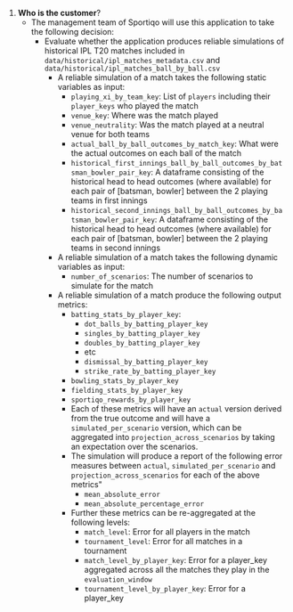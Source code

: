 1. **Who is the customer**?
   - The management team of Sportiqo will use this application to take the following decision:
        - Evaluate whether the application produces reliable simulations of historical IPL T20 matches included in
        `data/historical/ipl_matches_metadata.csv` and `data/historical/ipl_matches_ball_by_ball.csv`
            - A reliable simulation of a match takes the following static variables as input:
                - `playing_xi_by_team_key`: List of `players` including their `player_keys` who played the match
                - `venue_key`: Where was the match played
                - `venue_neutrality`: Was the match played at a neutral venue for both teams
                - `actual_ball_by_ball_outcomes_by_match_key`: What were the actual outcomes on each ball of the match
                - `historical_first_innings_ball_by_ball_outcomes_by_batsman_bowler_pair_key`: A dataframe consisting of the historical
                head to head outcomes (where available) for each pair of [batsman, bowler] between the 2 playing teams in first innings
                - `historical_second_innings_ball_by_ball_outcomes_by_batsman_bowler_pair_key`: A dataframe consisting of the historical
                head to head outcomes (where available) for each pair of [batsman, bowler] between the 2 playing teams in second innings
            - A reliable simulation of a match takes the following dynamic variables as input:
                - `number_of_scenarios`: The number of scenarios to simulate for the match
            - A reliable simulation of a match produce the following output metrics:
                - `batting_stats_by_player_key`:
                    - `dot_balls_by_batting_player_key`
                    - `singles_by_batting_player_key`
                    - `doubles_by_batting_player_key`
                    - etc
                    - `dismissal_by_batting_player_key`
                    - `strike_rate_by_batting_player_key`
                - `bowling_stats_by_player_key`
                - `fielding_stats_by_player_key`
                - `sportiqo_rewards_by_player_key`
                - Each of these metrics will have an `actual` version derived from the true outcome and will have a 
                `simulated_per_scenario` version, which can be aggregated into `projection_across_scenarios` by taking
                an expectation over the scenarios.
                - The simulation will produce a report of the following error measures between `actual`, 
                `simulated_per_scenario` and `projection_across_scenarios` for each of the above metrics"
                    - `mean_absolute_error`
                    - `mean_absolute_percentage_error`
                - Further these metrics can be re-aggregated at the following levels:
                    - `match_level`: Error for all players in the match
                    - `tournament_level`: Error for all matches in a tournament
                    - `match_level_by_player_key`: Error for a player_key aggregated across all the matches they play in
                    the `evaluation_window`
                    - `tournament_level_by_player_key`: Error for a player_key

